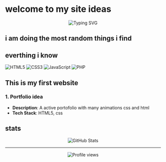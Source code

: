 # welcome to my site ideas

<div align="center">
  <img src="https://readme-typing-svg.herokuapp.com?font=Fira+Code&pause=1000&color=2196F3&center=true&vCenter=true&width=435&lines=New+developer;Always+learning+new+things" alt="Typing SVG" />
</div>

## i am doing the most random things i find



## everthing i know

![HTML5](https://img.shields.io/badge/-HTML5-E34F26?style=flat-square&logo=html5&logoColor=white)
![CSS3](https://img.shields.io/badge/-CSS3-1572B6?style=flat-square&logo=css3)
![JavaScript](https://img.shields.io/badge/-JavaScript-F7DF1E?style=flat-square&logo=javascript&logoColor=black)
![PHP](https://img.shields.io/badge/-PHP-777BB4?style=flat-square&logo=php&logoColor=white)

## This is my first website 

### 1. Portfolio idea
- **Description**: A  active portofolio with many animations css and html
- **Tech Stack**: HTML5,  css

##  stats

<div align="center">
  <img src="https://github-readme-stats.vercel.app/api?username=zenox&show_icons=true&theme=dracula" alt="GitHub Stats" />
</div>


---

<div align="center">
  <img src="https://komarev.com/ghpvc/?username=zenox&color=blue&style=flat-square" alt="Profile views" />
</div>
